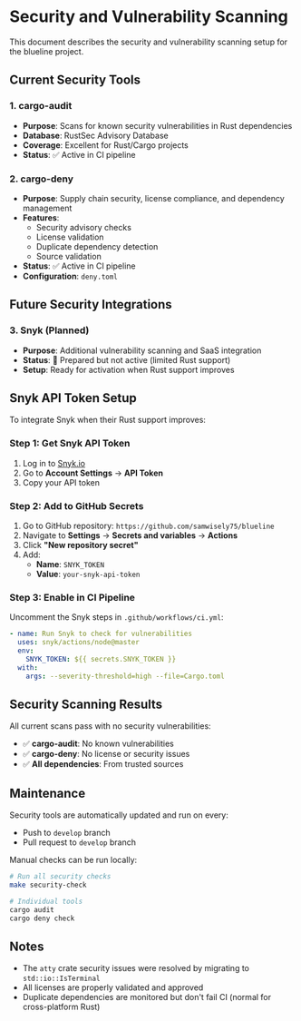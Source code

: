 # Security and Vulnerability Scanning

This document describes the security and vulnerability scanning setup for the blueline project.

## Current Security Tools

### 1. cargo-audit

- **Purpose**: Scans for known security vulnerabilities in Rust dependencies
- **Database**: RustSec Advisory Database
- **Coverage**: Excellent for Rust/Cargo projects
- **Status**: ✅ Active in CI pipeline

### 2. cargo-deny

- **Purpose**: Supply chain security, license compliance, and dependency management
- **Features**:
  - Security advisory checks
  - License validation
  - Duplicate dependency detection
  - Source validation
- **Status**: ✅ Active in CI pipeline
- **Configuration**: `deny.toml`

## Future Security Integrations

### 3. Snyk (Planned)

- **Purpose**: Additional vulnerability scanning and SaaS integration
- **Status**: 🔄 Prepared but not active (limited Rust support)
- **Setup**: Ready for activation when Rust support improves

## Snyk API Token Setup

To integrate Snyk when their Rust support improves:

### Step 1: Get Snyk API Token

1. Log in to [Snyk.io](https://snyk.io/)
2. Go to **Account Settings** → **API Token**
3. Copy your API token

### Step 2: Add to GitHub Secrets

1. Go to GitHub repository: `https://github.com/samwisely75/blueline`
2. Navigate to **Settings** → **Secrets and variables** → **Actions**
3. Click **"New repository secret"**
4. Add:
   - **Name**: `SNYK_TOKEN`
   - **Value**: `your-snyk-api-token`

### Step 3: Enable in CI Pipeline

Uncomment the Snyk steps in `.github/workflows/ci.yml`:

```yaml
- name: Run Snyk to check for vulnerabilities
  uses: snyk/actions/node@master
  env:
    SNYK_TOKEN: ${{ secrets.SNYK_TOKEN }}
  with:
    args: --severity-threshold=high --file=Cargo.toml
```

## Security Scanning Results

All current scans pass with no security vulnerabilities:

- ✅ **cargo-audit**: No known vulnerabilities
- ✅ **cargo-deny**: No license or security issues
- ✅ **All dependencies**: From trusted sources

## Maintenance

Security tools are automatically updated and run on every:

- Push to `develop` branch
- Pull request to `develop` branch

Manual checks can be run locally:

```bash
# Run all security checks
make security-check

# Individual tools
cargo audit
cargo deny check
```

## Notes

- The `atty` crate security issues were resolved by migrating to `std::io::IsTerminal`
- All licenses are properly validated and approved
- Duplicate dependencies are monitored but don't fail CI (normal for cross-platform Rust)
